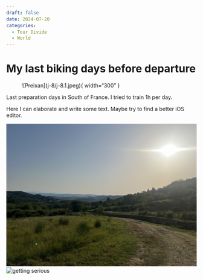 ```yaml
---
draft: false 
date: 2024-07-20
categories:
  - Tour Divide
  - World
---
```


# My last biking days before departure

<figure markdown>
![Preixan](j-8/j-8.1.jpeg){ width=“300” }
</figure>

Last preparation days in South of France. I tried to train 1h per day.


<!-- more -->
Here I can elaborate and write some text.
Maybe try to find a better iOS editor.

![nice vineyards ](j-8/j-8.2.jpeg)
![getting serious](j-8/j-8.3.jpeg)
